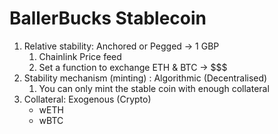 # BallerBucks Stablecoin
1. Relative stability: Anchored or Pegged -> 1 GBP
    1. Chainlink Price feed
    2. Set a function to exchange ETH & BTC -> $$$
2. Stability mechanism (minting) : Algorithmic (Decentralised)
    1. You can only mint the stable coin with enough collateral
3. Collateral: Exogenous (Crypto)
    * wETH
    * wBTC